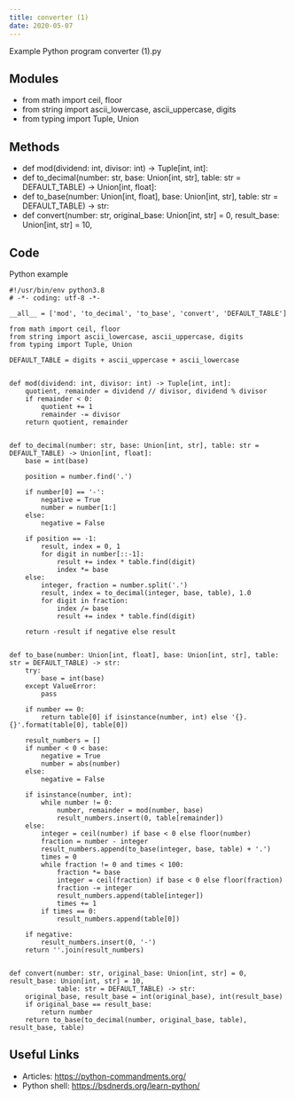 ```yaml
---
title: converter (1)
date: 2020-05-07
---
```

Example Python program converter (1).py

## Modules

* from math import ceil, floor
* from string import ascii_lowercase, ascii_uppercase, digits
* from typing import Tuple, Union

## Methods

* def mod(dividend: int, divisor: int) -> Tuple[int, int]:
* def to_decimal(number: str, base: Union[int, str], table: str = DEFAULT_TABLE) -> Union[int, float]:
* def to_base(number: Union[int, float], base: Union[int, str], table: str = DEFAULT_TABLE) -> str:
* def convert(number: str, original_base: Union[int, str] = 0, result_base: Union[int, str] = 10,

## Code

Python example

    #!/usr/bin/env python3.8
    # -*- coding: utf-8 -*-
    
    __all__ = ['mod', 'to_decimal', 'to_base', 'convert', 'DEFAULT_TABLE']
    
    from math import ceil, floor
    from string import ascii_lowercase, ascii_uppercase, digits
    from typing import Tuple, Union
    
    DEFAULT_TABLE = digits + ascii_uppercase + ascii_lowercase
    
    
    def mod(dividend: int, divisor: int) -> Tuple[int, int]:
        quotient, remainder = dividend // divisor, dividend % divisor
        if remainder < 0:
            quotient += 1
            remainder -= divisor
        return quotient, remainder
    
    
    def to_decimal(number: str, base: Union[int, str], table: str = DEFAULT_TABLE) -> Union[int, float]:
        base = int(base)
    
        position = number.find('.')
    
        if number[0] == '-':
            negative = True
            number = number[1:]
        else:
            negative = False
    
        if position == -1:
            result, index = 0, 1
            for digit in number[::-1]:
                result += index * table.find(digit)
                index *= base
        else:
            integer, fraction = number.split('.')
            result, index = to_decimal(integer, base, table), 1.0
            for digit in fraction:
                index /= base
                result += index * table.find(digit)
    
        return -result if negative else result
    
    
    def to_base(number: Union[int, float], base: Union[int, str], table: str = DEFAULT_TABLE) -> str:
        try:
            base = int(base)
        except ValueError:
            pass
    
        if number == 0:
            return table[0] if isinstance(number, int) else '{}.{}'.format(table[0], table[0])
    
        result_numbers = []
        if number < 0 < base:
            negative = True
            number = abs(number)
        else:
            negative = False
    
        if isinstance(number, int):
            while number != 0:
                number, remainder = mod(number, base)
                result_numbers.insert(0, table[remainder])
        else:
            integer = ceil(number) if base < 0 else floor(number)
            fraction = number - integer
            result_numbers.append(to_base(integer, base, table) + '.')
            times = 0
            while fraction != 0 and times < 100:
                fraction *= base
                integer = ceil(fraction) if base < 0 else floor(fraction)
                fraction -= integer
                result_numbers.append(table[integer])
                times += 1
            if times == 0:
                result_numbers.append(table[0])
    
        if negative:
            result_numbers.insert(0, '-')
        return ''.join(result_numbers)
    
    
    def convert(number: str, original_base: Union[int, str] = 0, result_base: Union[int, str] = 10,
                table: str = DEFAULT_TABLE) -> str:
        original_base, result_base = int(original_base), int(result_base)
        if original_base == result_base:
            return number
        return to_base(to_decimal(number, original_base, table), result_base, table)
    

## Useful Links

- Articles: https://python-commandments.org/
- Python shell: https://bsdnerds.org/learn-python/
